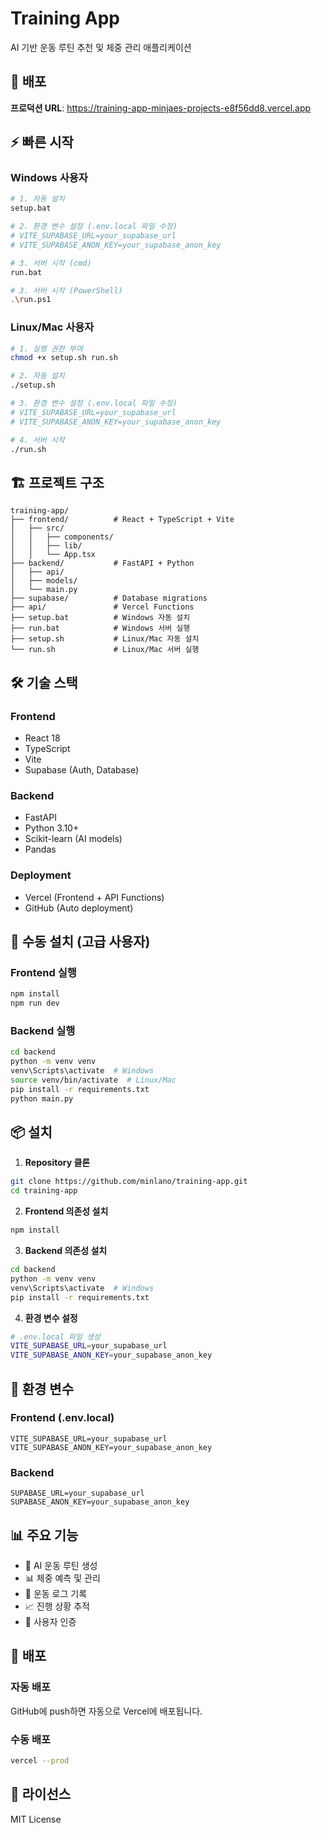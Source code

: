 # Training App

AI 기반 운동 루틴 추천 및 체중 관리 애플리케이션

## 🚀 배포

**프로덕션 URL**: https://training-app-minjaes-projects-e8f56dd8.vercel.app

## ⚡ 빠른 시작

### Windows 사용자
```bash
# 1. 자동 설치
setup.bat

# 2. 환경 변수 설정 (.env.local 파일 수정)
# VITE_SUPABASE_URL=your_supabase_url
# VITE_SUPABASE_ANON_KEY=your_supabase_anon_key

# 3. 서버 시작 (cmd)
run.bat

# 3. 서버 시작 (PowerShell)
.\run.ps1
```

### Linux/Mac 사용자
```bash
# 1. 실행 권한 부여
chmod +x setup.sh run.sh

# 2. 자동 설치
./setup.sh

# 3. 환경 변수 설정 (.env.local 파일 수정)
# VITE_SUPABASE_URL=your_supabase_url
# VITE_SUPABASE_ANON_KEY=your_supabase_anon_key

# 4. 서버 시작
./run.sh
```

## 🏗️ 프로젝트 구조

```
training-app/
├── frontend/          # React + TypeScript + Vite
│   ├── src/
│   │   ├── components/
│   │   ├── lib/
│   │   └── App.tsx
├── backend/           # FastAPI + Python
│   ├── api/
│   ├── models/
│   └── main.py
├── supabase/          # Database migrations
├── api/               # Vercel Functions
├── setup.bat          # Windows 자동 설치
├── run.bat            # Windows 서버 실행
├── setup.sh           # Linux/Mac 자동 설치
└── run.sh             # Linux/Mac 서버 실행
```

## 🛠️ 기술 스택

### Frontend
- React 18
- TypeScript
- Vite
- Supabase (Auth, Database)

### Backend
- FastAPI
- Python 3.10+
- Scikit-learn (AI models)
- Pandas

### Deployment
- Vercel (Frontend + API Functions)
- GitHub (Auto deployment)

## 🚀 수동 설치 (고급 사용자)

### Frontend 실행
```bash
npm install
npm run dev
```

### Backend 실행
```bash
cd backend
python -m venv venv
venv\Scripts\activate  # Windows
source venv/bin/activate  # Linux/Mac
pip install -r requirements.txt
python main.py
```

## 📦 설치

1. **Repository 클론**
```bash
git clone https://github.com/minlano/training-app.git
cd training-app
```

2. **Frontend 의존성 설치**
```bash
npm install
```

3. **Backend 의존성 설치**
```bash
cd backend
python -m venv venv
venv\Scripts\activate  # Windows
pip install -r requirements.txt
```

4. **환경 변수 설정**
```bash
# .env.local 파일 생성
VITE_SUPABASE_URL=your_supabase_url
VITE_SUPABASE_ANON_KEY=your_supabase_anon_key
```

## 🔧 환경 변수

### Frontend (.env.local)
```
VITE_SUPABASE_URL=your_supabase_url
VITE_SUPABASE_ANON_KEY=your_supabase_anon_key
```

### Backend
```
SUPABASE_URL=your_supabase_url
SUPABASE_ANON_KEY=your_supabase_anon_key
```

## 📊 주요 기능

- 🤖 AI 운동 루틴 생성
- 📊 체중 예측 및 관리
- 💪 운동 로그 기록
- 📈 진행 상황 추적
- 🔐 사용자 인증

## 🚀 배포

### 자동 배포
GitHub에 push하면 자동으로 Vercel에 배포됩니다.

### 수동 배포
```bash
vercel --prod
```

## 📄 라이선스

MIT License
